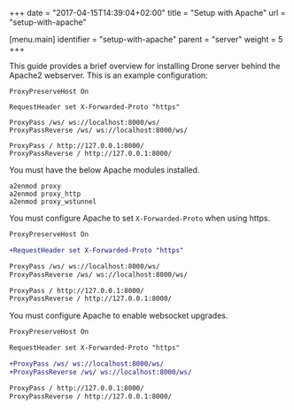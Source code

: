 +++
date = "2017-04-15T14:39:04+02:00"
title = "Setup with Apache"
url = "setup-with-apache"

[menu.main]
  identifier = "setup-with-apache"
  parent = "server"
  weight = 5
+++

This guide provides a brief overview for installing Drone server behind the Apache2 webserver. This is an example configuration:

```nohighlight
ProxyPreserveHost On

RequestHeader set X-Forwarded-Proto "https"

ProxyPass /ws/ ws://localhost:8000/ws/
ProxyPassReverse /ws/ ws://localhost:8000/ws/

ProxyPass / http://127.0.0.1:8000/
ProxyPassReverse / http://127.0.0.1:8000/
```

You must have the below Apache modules installed.

```nohighlight
a2enmod proxy
a2enmod proxy_http
a2enmod proxy_wstunnel
```

You must configure Apache to set `X-Forwarded-Proto` when using https.

```diff
ProxyPreserveHost On

+RequestHeader set X-Forwarded-Proto "https"

ProxyPass /ws/ ws://localhost:8000/ws/
ProxyPassReverse /ws/ ws://localhost:8000/ws/

ProxyPass / http://127.0.0.1:8000/
ProxyPassReverse / http://127.0.0.1:8000/
```

You must configure Apache to enable websocket upgrades.

```diff
ProxyPreserveHost On

RequestHeader set X-Forwarded-Proto "https"

+ProxyPass /ws/ ws://localhost:8000/ws/
+ProxyPassReverse /ws/ ws://localhost:8000/ws/

ProxyPass / http://127.0.0.1:8000/
ProxyPassReverse / http://127.0.0.1:8000/
```
